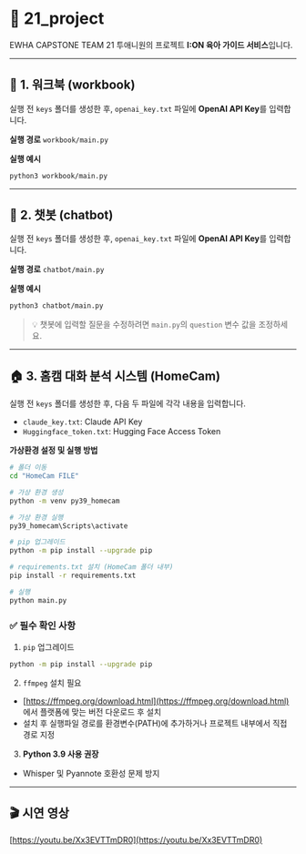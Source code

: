 # 🍼 21\_project

EWHA CAPSTONE TEAM 21 투애니원의 프로젝트 **I\:ON 육아 가이드 서비스**입니다.

---

## 📁 1. 워크북 (workbook)

실행 전 `keys` 폴더를 생성한 후, `openai_key.txt` 파일에 **OpenAI API Key**를 입력합니다.

**실행 경로**
`workbook/main.py`

**실행 예시**

```bash
python3 workbook/main.py
```

---

## 💬 2. 챗봇 (chatbot)

실행 전 `keys` 폴더를 생성한 후, `openai_key.txt` 파일에 **OpenAI API Key**를 입력합니다.

**실행 경로**
`chatbot/main.py`

**실행 예시**

```bash
python3 chatbot/main.py
```

> 💡 챗봇에 입력할 질문을 수정하려면 `main.py`의 `question` 변수 값을 조정하세요.

---

## 🏠 3. 홈캠 대화 분석 시스템 (HomeCam)

실행 전 `keys` 폴더를 생성한 후, 다음 두 파일에 각각 내용을 입력합니다.

* `claude_key.txt`: Claude API Key
* `Huggingface_token.txt`: Hugging Face Access Token

**가상환경 설정 및 실행 방법**

```bash
# 폴더 이동
cd "HomeCam FILE"

# 가상 환경 생성
python -m venv py39_homecam

# 가상 환경 실행
py39_homecam\Scripts\activate

# pip 업그레이드
python -m pip install --upgrade pip

# requirements.txt 설치 (HomeCam 폴더 내부)
pip install -r requirements.txt

# 실행
python main.py
```

### ✅ 필수 확인 사항

1. `pip` 업그레이드

```bash
python -m pip install --upgrade pip
```

2. `ffmpeg` 설치 필요

* [https://ffmpeg.org/download.html](https://ffmpeg.org/download.html) 에서 플랫폼에 맞는 버전 다운로드 후 설치
* 설치 후 실행파일 경로를 환경변수(PATH)에 추가하거나 프로젝트 내부에서 직접 경로 지정

3. **Python 3.9 사용 권장**

* Whisper 및 Pyannote 호환성 문제 방지

---

## 🎬 시연 영상

[https://youtu.be/Xx3EVTTmDR0](https://youtu.be/Xx3EVTTmDR0)
